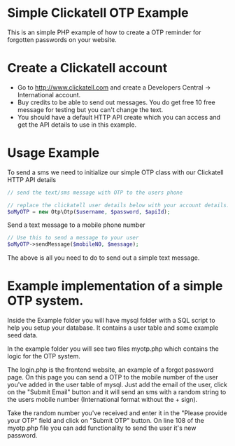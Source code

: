 # Simple Clickatell OTP Example

This is an simple PHP example of how to create a OTP reminder for forgotten passwords on your website.

# Create a Clickatell account

* Go to  http://www.clickatell.com and create a Developers Central -> International account.
* Buy credits to be able to send out messages. You do get free 10 free message for testing but you can't change the text.
* You should have a default HTTP API create which you can access and get the API details to use in this example.

# Usage Example
To send a sms we need to initialize our simple OTP class with our Clickatell HTTP API details

```php
// send the text/sms message with OTP to the users phone

// replace the clickatell user details below with your account details.
$oMyOTP = new Otp\Otp($username, $password, $apiId);
```

Send a text message to a mobile phone number

```php
// Use this to send a message to your user
$oMyOTP->sendMessage($mobileNO, $message);
```

The above is all you need to do to send out a simple text message.


# Example implementation of a simple OTP system.
Inside the Example folder you will have mysql folder with a SQL script to help you setup your database. 
It contains a user table and some example seed data.

In the example folder you will see two files myotp.php which contains the logic for the OTP system.

The login.php is the frontend website, an example of a forgot password page. On this page you can send a OTP to the mobile number of the user you've added in the user table of mysql. Just add the email of the user, click on the "Submit Email" button and it will send an sms with a random string to the users mobile number (International format without the + sign).

Take the random number you've received and enter it in the "Please provide your OTP" field and click on "Submit OTP" button. On line 108 of the myotp.php file you can add functionality to send the user it's new password.

